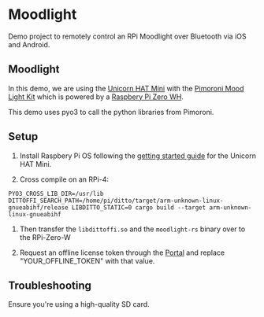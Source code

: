 # Moodlight

Demo project to remotely control an RPi Moodlight over Bluetooth via iOS and Android.

## Moodlight

In this demo, we are using the [Unicorn HAT Mini](https://learn.pimoroni.com/article/getting-started-with-unicorn-hat-mini) with the [Pimoroni Mood Light Kit](https://shop.pimoroni.com/products/mood-light-pi-zero-w-project-kit?variant=38477389450) which is powered by a [Raspbery Pi Zero WH](https://shop.pimoroni.com/products/raspberry-pi-zero-w?variant=39458414264403).

This demo uses pyo3 to call the python libraries from Pimoroni.

## Setup

1. Install Raspbery Pi OS following the [getting started guide](https://learn.pimoroni.com/article/getting-started-with-unicorn-hat-mini) for the Unicorn HAT Mini.

1. Cross compile on an RPi-4:

`PYO3_CROSS_LIB_DIR=/usr/lib DITTOFFI_SEARCH_PATH=/home/pi/ditto/target/arm-unknown-linux-gnueabihf/release LIBDITTO_STATIC=0 cargo build --target arm-unknown-linux-gnueabihf`

1. Then transfer the `libdittoffi.so` and the `moodlight-rs` binary over to the RPi-Zero-W

1. Request an offline license token through the [Portal](https://portal.ditto.live) and replace "YOUR_OFFLINE_TOKEN" with that value.

## Troubleshooting

Ensure you're using a high-quality SD card.
